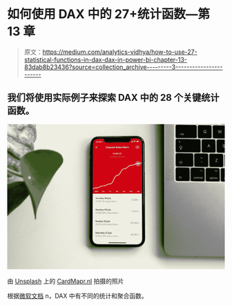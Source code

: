 # 如何使用 DAX 中的 27+统计函数—第 13 章

> 原文：<https://medium.com/analytics-vidhya/how-to-use-27-statistical-functions-in-dax-dax-in-power-bi-chapter-13-83dab8b23436?source=collection_archive---------3----------------------->

## 我们将使用实际例子来探索 DAX 中的 28 个关键统计函数。

![](img/9bce9b9bf0572451c526547a97cdb2f0.png)

由 [Unsplash](https://unsplash.com/s/photos/statistics?utm_source=unsplash&utm_medium=referral&utm_content=creditCopyText) 上的 [CardMapr.nl](https://unsplash.com/@cardmapr?utm_source=unsplash&utm_medium=referral&utm_content=creditCopyText) 拍摄的照片

根据[微软文档](https://docs.microsoft.com/en-us/dax/relationship-functions-dax) n，DAX 中有不同的统计和聚合函数。